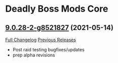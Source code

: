 # Deadly Boss Mods Core

## [9.0.28-2-g8521827](https://github.com/DeadlyBossMods/DeadlyBossMods/tree/8521827c3552cc934f0eebe155a2146ad540a8bd) (2021-05-14)
[Full Changelog](https://github.com/DeadlyBossMods/DeadlyBossMods/compare/9.0.28...8521827c3552cc934f0eebe155a2146ad540a8bd) [Previous Releases](https://github.com/DeadlyBossMods/DeadlyBossMods/releases)

- Post raid testing bugfixes/updates  
- prep alpha revisions  
